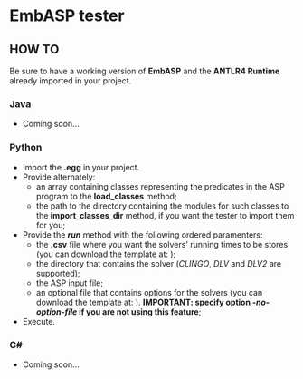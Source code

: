 # EmbASP tester

## HOW TO

Be sure to have a working version of **EmbASP** and the **ANTLR4 Runtime** already imported in your project.

### Java
  - Coming soon...

### Python
  - Import the **.egg** in your project.
  - Provide alternately:
    - an array containing classes representing the predicates in the ASP program to the **load_classes** method;
    - the path to the directory containing the modules for such classes to the **import_classes_dir** method, if you want the tester to import them for you;
  - Provide the **_run_** method with the following ordered paramenters:
    - the **.csv** file where you want the solvers' running times to be stores (you can download the template at: );
    - the directory that contains the solver (*CLINGO*, *DLV* and *DLV2* are supported);
    - the ASP input file;
    - an optional file that contains options for the solvers (you can download the template at: ). **IMPORTANT: specify option *-no-option-file* if you are not using this feature**;
  - Execute.
  
### C#
  - Coming soon...
